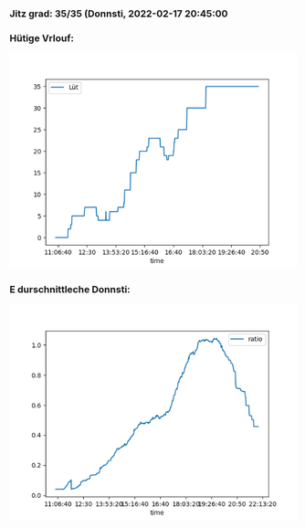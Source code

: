 ### Jitz grad: 35/35 (Donnsti, 2022-02-17 20:45:00

### Hütige Vrlouf:
![Graph](Today.png)

### E durschnittleche Donnsti:
![Graph](Donnsti.png)
